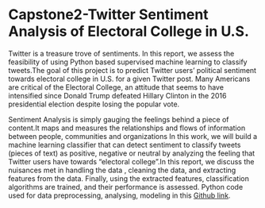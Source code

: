 # Capstone2-Twitter Sentiment Analysis of Electoral College in U.S. 

Twitter is a treasure trove of sentiments. In this report, we assess the feasibility of using  Python based  supervised machine learning to classify tweets.The goal of this project is to predict Twitter users’ political sentiment towards  electoral college in U.S. for a given Twitter post. Many Americans are critical of the Electoral College, an attitude that seems to have intensified since Donald Trump defeated Hillary Clinton in the 2016 presidential election despite losing the popular vote.

Sentiment Analysis is simply gauging the feelings behind a piece of content.It maps and measures the relationships and flows of information between people, communities and organizations In this work, we will build a machine learning classifier that can detect sentiment  to classify tweets (pieces of text) as positive, negative or neutral  by analyzing the feeling that Twitter users have towards “electoral college”.In this report, we discuss the nuisances met in handling the data , cleaning the data, and extracting features from the data. Finally, using the extracted features, classification algorithms are trained, and their performance  is assessed. Python code used for data preprocessing, analysing, modeling in this [Github link](https://github.com/aspiringdatascientist/Capstone2-Sentiment-Analysis-of-Twitter-data/blob/master/Twitter%20sentiment%20analysis%20-%20final%20report.ipynb).
